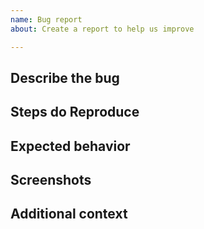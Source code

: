 ```yaml
---
name: Bug report
about: Create a report to help us improve

---
```


## Describe the bug

<!--
A clear and concise description of what the bug is.
-->

## Steps do Reproduce

<!--
**To Reproduce**
Steps to reproduce the behavior:
1. Go to '...'
2. Click on '....'
3. Scroll down to '....'
4. See error
-->

## Expected behavior
<!--
A clear and concise description of what you expected to happen.
-->

## Screenshots
<!--
If applicable, add screenshots to help explain your problem.
-->

## Additional context
<!--
Add any other context about the problem here.
-->